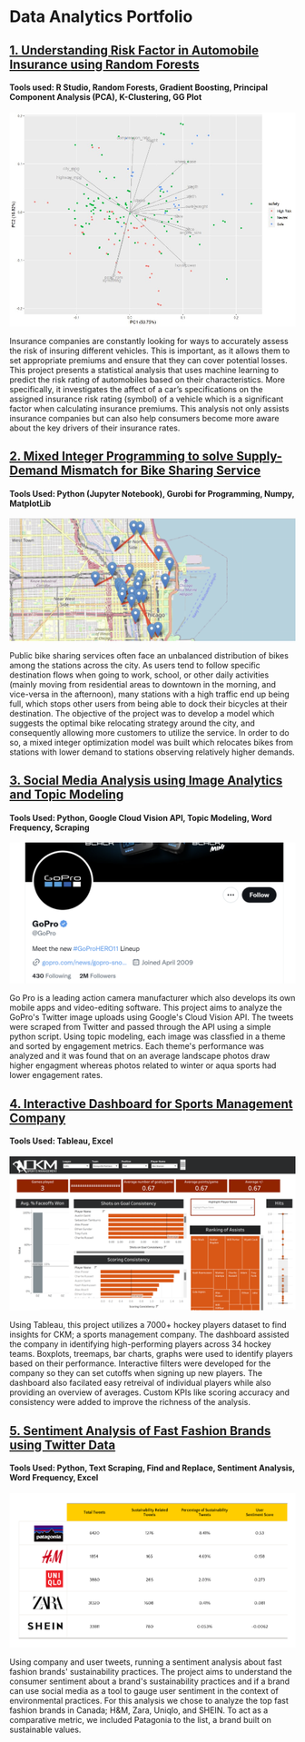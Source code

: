 # Data Analytics Portfolio

## [1. Understanding Risk Factor in Automobile Insurance using Random Forests](https://github.com/teghwin404/predicting-insurance-risk.git)
#### Tools used: R Studio, Random Forests, Gradient Boosting, Principal Component Analysis (PCA), K-Clustering, GG Plot

[![](/images/pca_graph.jpg)](https://github.com/teghwin404/predicting-insurance-risk.git)

Insurance companies are constantly looking for ways to accurately assess the risk of insuring different vehicles. This is important, as it allows them to set appropriate premiums and ensure that they can cover potential losses. This project presents a statistical analysis that uses machine learning to predict the risk rating of automobiles based on their characteristics. More specifically, it investigates the affect of a car’s specifications on the assigned insurance risk rating (symbol) of a vehicle which is a significant factor when calculating insurance premiums. This analysis not only assists insurance companies but can also help consumers become more aware about the key drivers of their insurance rates.

## [2. Mixed Integer Programming to solve Supply-Demand Mismatch for Bike Sharing Service](https://github.com/teghwin404/bike-relocation-optimization.git)
#### Tools Used: Python (Jupyter Notebook), Gurobi for Programming, Numpy, MatplotLib

[![](/images/bixi.png)](https://github.com/teghwin404/bike-relocation-optimization.git)

Public bike sharing services often face an unbalanced distribution of bikes among the stations across the city. As users tend to follow specific destination flows when going to work, school, or other daily activities (mainly moving from residential areas to downtown in the morning, and vice-versa in the afternoon), many stations with a high traffic end up being full, which stops other users from being able to dock their bicycles at their destination. The objective of the project was to develop a model which suggests the optimal bike relocating strategy around the city, and consequently allowing more customers to utilize the service. In order to do so, a mixed integer optimization model was built which relocates bikes from stations with lower demand to stations observing relatively higher demands.

## [3. Social Media Analysis using Image Analytics and Topic Modeling](https://github.com/teghwin404/twitter-image-analytics)
#### Tools Used: Python, Google Cloud Vision API, Topic Modeling, Word Frequency, Scraping

[![](/images/gopro.png)](https://github.com/teghwin404/twitter-image-analytics)

Go Pro is a leading action camera manufacturer which also develops its own mobile apps and video-editing software. This project aims to analyze the GoPro's Twitter image uploads using Google's Cloud Vision API. The tweets were scraped from Twitter and passed through the API using a simple python script. Using topic modeling, each image was classfied in a theme and sorted by engagement metrics. Each theme's performance was analyzed and it was found that on an average landscape photos draw higher engagment whereas photos related to winter or aqua sports had lower engagement rates.

## [4. Interactive Dashboard for Sports Management Company](https://github.com/teghwin404/sports-data-visualization.git)
#### Tools Used: Tableau, Excel

[![](/images/ckm.png)](https://github.com/teghwin404/sports-data-visualization.git)

Using Tableau, this project utilizes a 7000+ hockey players dataset to find insights for CKM; a sports management company. The dashboard assisted the company in identifying high-performing players across 34 hockey teams. Boxplots, treemaps, bar charts, graphs were used to identify players based on their performance. Interactive filters were developed for the company so they can set cutoffs when signing up new players. The dashboard also facilated easy retreival of individual players while also providing an overview of averages. Custom KPIs like scoring accuracy and consistency were added to improve the richness of the analysis.

## [5. Sentiment Analysis of Fast Fashion Brands using Twitter Data](https://github.com/teghwin404/sentiment-analysis-using-tweets.git)
#### Tools Used: Python, Text Scraping, Find and Replace, Sentiment Analysis, Word Frequency, Excel 

[![](/images/sustainability.png)](https://github.com/teghwin404/sentiment-analysis-using-tweets.git)

Using company and user tweets, running a sentiment analysis about fast fashion brands' sustainability practices. The project aims to understand the consumer sentiment about a brand's sustainability practices and if a brand can use social media as a tool to gauge user sentiment in the context of environmental practices. For this analysis we chose to analyze the top fast fashion brands in Canada; H&M, Zara, Uniqlo, and SHEIN. To act as a comparative metric, we included Patagonia to the list, a brand built on sustainable values.
